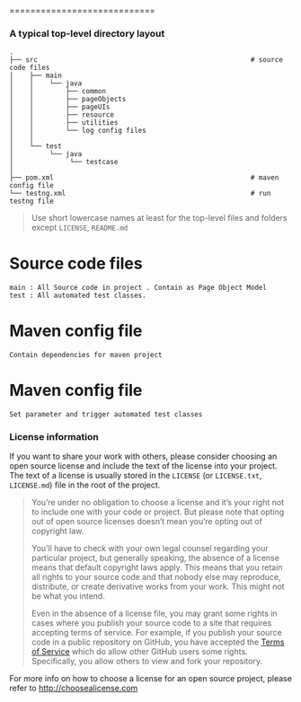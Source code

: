 
============================

### A typical top-level directory layout

    .                   
    ├── src                                                     # source code files
    │    ├── main 
    │    │    └── java 
    │    │        ├── common                                                      
    │    │        ├── pageObjects                   
    │    │        ├── pageUIs 
    │    │        ├── resource 
    │    │        ├── utilities  
    │    │        └── log config files
    │    │
    │    └── test 
    │         └── java 
    │              └── testcase       
    │                             
    ├── pom.xml                                                 # maven config file 
    └── testng.xml                                              # run testng file

> Use short lowercase names at least for the top-level files and folders except
> `LICENSE`, `README.md`

# Source code files

    main : All Source code in project . Contain as Page Object Model
    test : All automated test classes.
# Maven config file

    Contain dependencies for maven project
# Maven config file

    Set parameter and trigger automated test classes





### License information

If you want to share your work with others, please consider choosing an open
source license and include the text of the license into your project.
The text of a license is usually stored in the `LICENSE` (or `LICENSE.txt`,
`LICENSE.md`) file in the root of the project.

> You’re under no obligation to choose a license and it’s your right not to
> include one with your code or project. But please note that opting out of
> open source licenses doesn’t mean you’re opting out of copyright law.
> 
> You’ll have to check with your own legal counsel regarding your particular
> project, but generally speaking, the absence of a license means that default
> copyright laws apply. This means that you retain all rights to your source
> code and that nobody else may reproduce, distribute, or create derivative
> works from your work. This might not be what you intend.
>
> Even in the absence of a license file, you may grant some rights in cases
> where you publish your source code to a site that requires accepting terms
> of service. For example, if you publish your source code in a public
> repository on GitHub, you have accepted the [Terms of Service](https://help.github.com/articles/github-terms-of-service)
> which do allow other GitHub users some rights. Specifically, you allow others
> to view and fork your repository.

For more info on how to choose a license for an open source project, please
refer to http://choosealicense.com
